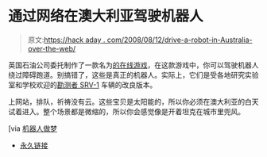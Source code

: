 # 通过网络在澳大利亚驾驶机器人

> 原文:[https://hack aday . com/2008/08/12/drive-a-robot-in-Australia-over-the-web/](https://hackaday.com/2008/08/12/drive-a-robot-in-australia-over-the-web/)

英国石油公司委托制作了一款名为[的在线游戏](http://www.bpexplorer.com.au/)，在这款游戏中，你可以驾驶机器人绕过障碍跑道。别搞错了，这些是真正的机器人。实际上，它们是受各地研究实验室和学校欢迎的[勘测者 SRV-1](http://www.surveyor.com/SRV_info.html) 车辆的改良版本。

上网站，排队，祈祷没有云。这些宝贝是太阳能的，所以你必须在澳大利亚的白天试着进入。整个场景都是微缩的，所以你会感觉像是开着坦克在城市里兜风。

[via [机器人做梦](http://www.robots-dreams.com/2008/08/remote-control.html)

*   [永久链接](http://www.bpexplorer.com.au/)